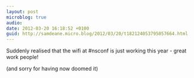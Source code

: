 ```yaml
---
layout: post
microblog: true
audio: 
date: 2012-03-20 16:18:52 +0100
guid: http://samdeane.micro.blog/2012/03/20/t182124053795057664.html
---
```

Suddenly realised that the wifi at #nsconf is just working this year - great work people!

(and sorry for having now doomed it)
